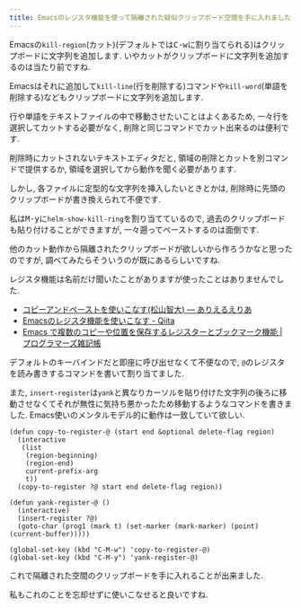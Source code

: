 ```yaml
---
title: Emacsのレジスタ機能を使って隔離された疑似クリップボード空間を手に入れました
---
```


Emacsの`kill-region`(カット)(デフォルトでは<kbd>C-w</kbd>に割り当てられる)はクリップボードに文字列を追加します.
いやカットがクリップボードに文字列を追加するのは当たり前ですね.

Emacsはそれに追加して`kill-line`(行を削除する)コマンドや`kill-word`(単語を削除する)などもクリップボードに文字列を追加します.

行や単語をテキストファイルの中で移動させたいことはよくあるため,
一々行を選択してカットする必要がなく,
削除と同じコマンドでカット出来るのは便利です.

削除時にカットされないテキストエディタだと,
領域の削除とカットを別コマンドで提供するか,
領域を選択してから動作を聞く必要があります.

しかし,
各ファイルに定型的な文字列を挿入したいときとかは,
削除時に先頭のクリップボードが書き換えられて不便です.

私は<kbd>M-y</kbd>に`helm-show-kill-ring`を割り当てているので,
過去のクリップボードも貼り付けることができますが,
一々遡ってペーストするのは面倒です.

他のカット動作から隔離されたクリップボードが欲しいから作ろうかなと思ったのですが,
調べてみたらそういうのが既にあるらしいですね.

レジスタ機能は名前だけ聞いたことがありますが使ったことはありませんでした.

* [コピーアンドペーストを使いこなす(松山智大) — ありえるえりあ](http://dev.ariel-networks.com/articles/emacs/part4/)
* [Emacsのレジスタ機能を使いこなす - Qiita](https://qiita.com/acro5piano/items/4e950c70efa1cfdf8c0f)
* [Emacs で複数のコピーや位置を保存するレジスターとブックマーク機能 | プログラマーズ雑記帳](http://yohshiy.blog.fc2.com/blog-entry-255.html)

デフォルトのキーバインドだと即座に呼び出せなくて不便なので,
`@`のレジスタを読み書きするコマンドを書いて割り当てました.

また,
`insert-register`は`yank`と異なりカーソルを貼り付けた文字列の後ろに移動させなくてそれが無性に気持ち悪かったため移動するようなコマンドを書きました.
Emacs使いのメンタルモデル的に動作は一致していて欲しい.

~~~elisp
(defun copy-to-register-@ (start end &optional delete-flag region)
  (interactive
   (list
    (region-beginning)
    (region-end)
    current-prefix-arg
    t))
  (copy-to-register ?@ start end delete-flag region))

(defun yank-register-@ ()
  (interactive)
  (insert-register ?@)
  (goto-char (prog1 (mark t) (set-marker (mark-marker) (point) (current-buffer)))))

(global-set-key (kbd "C-M-w") 'copy-to-register-@)
(global-set-key (kbd "C-M-y") 'yank-register-@)
~~~

これで隔離された空間のクリップボードを手に入れることが出来ました.

私もこれのことを忘却せずに使いこなせると良いですね.

